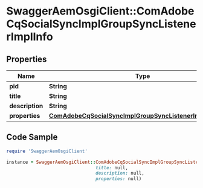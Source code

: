 # SwaggerAemOsgiClient::ComAdobeCqSocialSyncImplGroupSyncListenerImplInfo

## Properties

Name | Type | Description | Notes
------------ | ------------- | ------------- | -------------
**pid** | **String** |  | [optional] 
**title** | **String** |  | [optional] 
**description** | **String** |  | [optional] 
**properties** | [**ComAdobeCqSocialSyncImplGroupSyncListenerImplProperties**](ComAdobeCqSocialSyncImplGroupSyncListenerImplProperties.md) |  | [optional] 

## Code Sample

```ruby
require 'SwaggerAemOsgiClient'

instance = SwaggerAemOsgiClient::ComAdobeCqSocialSyncImplGroupSyncListenerImplInfo.new(pid: null,
                                 title: null,
                                 description: null,
                                 properties: null)
```


